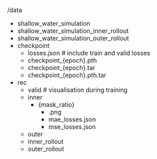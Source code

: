 /data
- shallow_water_simulation
- shallow_water_simulation_inner_rollout
- shallow_water_simulation_outer_rollout
- checkpoint
    * losses.json               # include train and valid losses
    * checkpoint_{epoch}.pth
    * checkpoint_{epoch}.tar
    * checkpoint_{epoch}.pth.tar
- rec
    - valid             # visualisation during training
    - inner
        - {mask_ratio}
            * .png
            * mae_losses.json
            * mse_losses.json
    - outer
    - inner_rollout
    - outer_rollout

